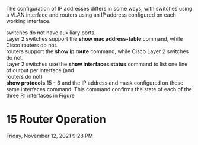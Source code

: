 The configuration of IP addresses differs in some ways, with switches using a VLAN interface and routers using an IP address configured on each working interface.

switches do not have auxiliary ports.  
Layer 2 switches support the **show mac address-table** command, while Cisco routers do not.  
routers support the **show ip route** command, while Cisco Layer 2 switches do not.  
Layer 2 switches use the **show interfaces status** command to list one line of output per interface (and  
routers do not)  
**show protocols** 15 - 6 and the IP address and mask configured on those same interfaces.command. This command confirms the state of each of the three R1 interfaces in Figure

# 15 Router Operation

Friday, November 12, 2021 9:28 PM